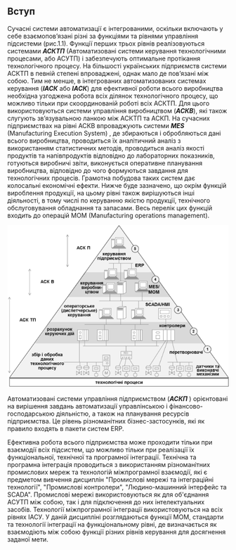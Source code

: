 ## Вступ

Сучасні системи автоматизації є інтегрованими, оскільки включають у себе взаємопов’язані різні за функціями та рівнями управління підсистеми (рис.1.1). Функції перших трьох рівнів реалізовуються системами ***АСКТП*** (Автоматизовані системи керування технологічними процесами, або АСУТП) і забезпечують оптимальне протікання технологічного процесу. На більшості українських підприємств системи АСКТП в певній степені впроваджені, однак мало де пов’язані між собою. Тим не менше, в інтегрованих автоматизованих системах керування (***ІАСК*** або ***ІАСК***) для ефективної роботи всього виробництва необхідна узгоджена робота всіх ділянок технологічного процесу, що можливо тільки при скоординованій роботі всіх АСКТП. Для цього використовуються системи управління виробництвом (***АСКВ***), які також слугують зв’язувальною ланкою між АСКТП та АСКП. На сучасних підприємствах на рівні АСКВ впроваджують системи ***MES*** (Manufacturing Execution System) , де збираються і обробляються дані всього виробництва, проводиться їх аналітичний аналіз з використанням статистичних методів, проводиться аналіз якості продуктів та напівпродуктів відповідно до лабораторних показників, готуються виробничі звіти, виконується оперативне планування виробництва, відповідно до чого формуються завдання для технологічних процесів. Грамотна побудова таких систем дає колосальні економічні ефекти. Нижче буде зазначено, що окрім функцій вироблення продукції, на цьому рівні також вирішуються інші діяльності, в тому числі по керуванню якістю продукції, технічного обслуговування обладнання та запасами. Весь перелік цих функцій входить до операцій MOM (Manufacturing operations management).    



![](media/0_1.png)

Автоматизовані системи управління підприємством (***АСКП*** ) орієнтовані на вирішення завдань автоматизації управлінською і фінансово-господарською діяльністю, а також на планування ресурсів підприємства. Це рівень різноманітних бізнес-застосунків, які як правило входять в пакети систем ERP. 

Ефективна робота всього підприємства може проходити тільки при взаємодії всіх підсистем, що можливо тільки при реалізації їх функціональної, технічної та програмної інтеграції. Технічна та програмна інтеграція проводиться з використанням різноманітних промислових мереж та технологій міжпрограмної взаємодії, які є предметом вивчення дисциплін "Промислові мережі та інтеграційні технології", "Промислові контролери", "Людино-машинний інтерфейс та SCADA". Промислові мережі використовуються як для об'єднання АСУТП між собою, так і для підключення до них інтелектуальних засобів. Технології міжпрограмної інтеграції використовуються на всіх рівнях ІАСУ. У даній дисципліні розглядаються функції MOM, стандарти та технології інтеграції на функціональному рівні, де визначається як взаємодіють між собою функції різних рівнів керування для досягнення заданої мети. 